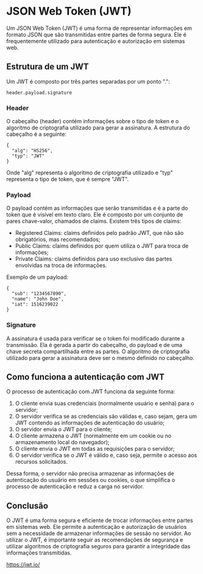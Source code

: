 # JSON Web Token (JWT)

Um JSON Web Token (JWT) é uma forma de representar informações em formato JSON que são transmitidas entre partes de forma segura. Ele é frequentemente utilizado para autenticação e autorização em sistemas web.

## Estrutura de um JWT

Um JWT é composto por três partes separadas por um ponto ".":

```
header.payload.signature

```

### Header

O cabeçalho (header) contém informações sobre o tipo de token e o algoritmo de criptografia utilizado para gerar a assinatura. A estrutura do cabeçalho é a seguinte:

```
{
  "alg": "HS256",
  "typ": "JWT"
}

```

Onde "alg" representa o algoritmo de criptografia utilizado e "typ" representa o tipo de token, que é sempre "JWT".

### Payload

O payload contém as informações que serão transmitidas e é a parte do token que é visível em texto claro. Ele é composto por um conjunto de pares chave-valor, chamados de claims. Existem três tipos de claims:

- Registered Claims: claims definidos pelo padrão JWT, que não são obrigatórios, mas recomendados;
- Public Claims: claims definidos por quem utiliza o JWT para troca de informações;
- Private Claims: claims definidos para uso exclusivo das partes envolvidas na troca de informações.

Exemplo de um payload:

```
{
  "sub": "1234567890",
  "name": "John Doe",
  "iat": 1516239022
}

```

### Signature

A assinatura é usada para verificar se o token foi modificado durante a transmissão. Ela é gerada a partir do cabeçalho, do payload e de uma chave secreta compartilhada entre as partes. O algoritmo de criptografia utilizado para gerar a assinatura deve ser o mesmo definido no cabeçalho.

## Como funciona a autenticação com JWT

O processo de autenticação com JWT funciona da seguinte forma:

1. O cliente envia suas credenciais (normalmente usuário e senha) para o servidor;
2. O servidor verifica se as credenciais são válidas e, caso sejam, gera um JWT contendo as informações de autenticação do usuário;
3. O servidor envia o JWT para o cliente;
4. O cliente armazena o JWT (normalmente em um cookie ou no armazenamento local do navegador);
5. O cliente envia o JWT em todas as requisições para o servidor;
6. O servidor verifica se o JWT é válido e, caso seja, permite o acesso aos recursos solicitados.

Dessa forma, o servidor não precisa armazenar as informações de autenticação do usuário em sessões ou cookies, o que simplifica o processo de autenticação e reduz a carga no servidor.

## Conclusão

O JWT é uma forma segura e eficiente de trocar informações entre partes em sistemas web. Ele permite a autenticação e autorização de usuários sem a necessidade de armazenar informações de sessão no servidor. Ao utilizar o JWT, é importante seguir as recomendações de segurança e utilizar algoritmos de criptografia seguros para garantir a integridade das informações transmitidas.

https://jwt.io/
